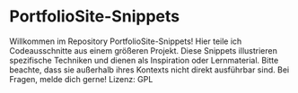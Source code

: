 # PortfolioSite-Snippets
Willkommen im Repository PortfolioSite-Snippets! Hier teile ich Codeausschnitte aus einem größeren Projekt. Diese Snippets illustrieren spezifische Techniken und dienen als Inspiration oder Lernmaterial. Bitte beachte, dass sie außerhalb ihres Kontexts nicht direkt ausführbar sind. Bei Fragen, melde dich gerne!  Lizenz: GPL
